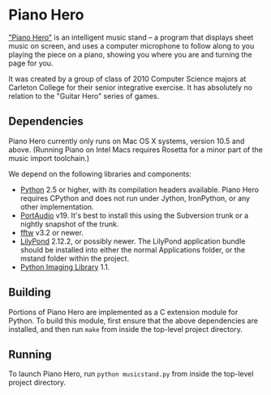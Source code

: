 Piano Hero
==========

["Piano Hero"][website] is an intelligent music stand – a program that displays sheet music on screen, and uses a computer microphone to follow along to you playing the piece on a piano, showing you where you are and turning the page for you.

It was created by a group of class of 2010 Computer Science majors at Carleton College for their senior integrative exercise. It has absolutely no relation to the "Guitar Hero" series of games.

Dependencies
------------

Piano Hero currently only runs on Mac OS X systems, version 10.5 and above. (Running Piano on Intel Macs requires Rosetta for a minor part of the music import toolchain.)

We depend on the following libraries and components:

  - [Python][python] 2.5 or higher, with its compilation headers available. Piano Hero requires CPython and does not run under Jython, IronPython, or any other implementation.
  - [PortAudio][portaudio] v19. It's best to install this using the Subversion trunk or a nightly snapshot of the trunk.
  - [fftw][fftw] v3.2 or newer.
  - [LilyPond][lilypond] 2.12.2, or possibly newer. The LilyPond application bundle should be installed into either the normal Applications folder, or the mstand folder within the project.
  - [Python Imaging Library][pil] 1.1.

Building
--------

Portions of Piano Hero are implemented as a C extension module for Python. To build this module, first ensure that the above dependencies are installed, and then run `make` from inside the top-level project directory.

Running
-------

To launch Piano Hero, run `python musicstand.py` from inside the top-level project directory.


[website]: http://www.pianohero.org/
[python]: http://www.python.org/
[portaudio]: http://www.portaudio.org/
[fftw]: http://www.fftw.org/
[lilypond]: http://www.lilypond.org/
[pil]: http://www.pythonware.com/products/pil/
